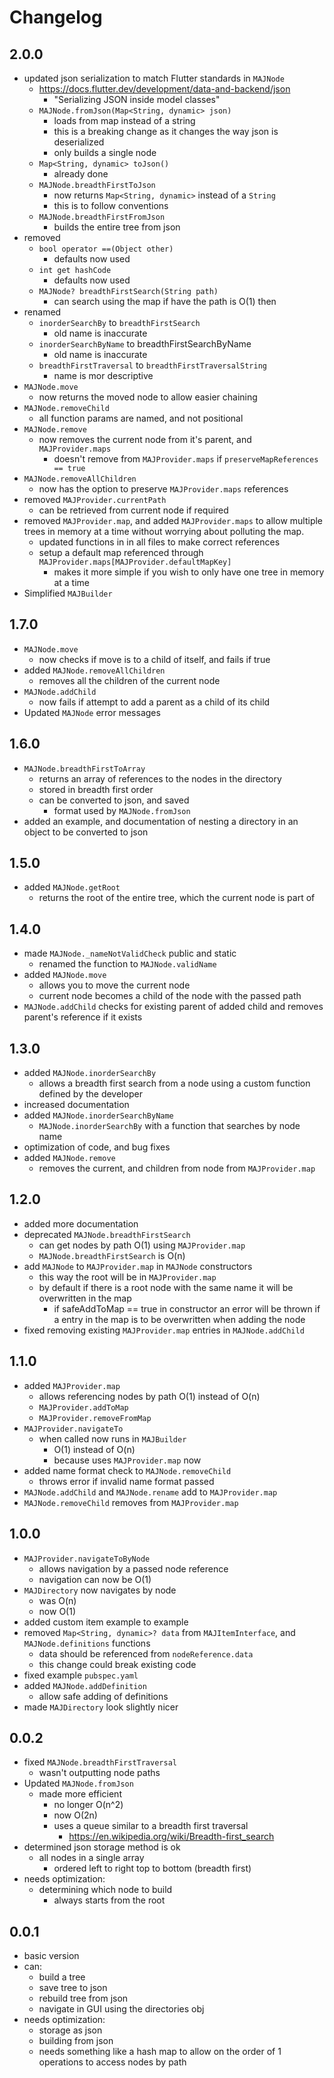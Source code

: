 # Changelog

## 2.0.0

- updated json serialization to match Flutter standards in ```MAJNode```
    - https://docs.flutter.dev/development/data-and-backend/json
        - "Serializing JSON inside model classes"
    - ```MAJNode.fromJson(Map<String, dynamic> json)```
        - loads from map instead of a string
        - this is a breaking change as it changes the way json is deserialized
        - only builds a single node
    - ```Map<String, dynamic> toJson()```
        - already done
    - ```MAJNode.breadthFirstToJson```
        - now returns ```Map<String, dynamic>``` instead of a ```String```
        - this is to follow conventions
    - ```MAJNode.breadthFirstFromJson```
        - builds the entire tree from json
- removed
    - ```bool operator ==(Object other)```
        - defaults now used
    - ```int get hashCode```
        - defaults now used
    - ```MAJNode? breadthFirstSearch(String path)```
        - can search using the map if have the path is O(1) then
- renamed
    - ```inorderSearchBy``` to ```breadthFirstSearch```
        - old name is inaccurate
    - ```inorderSearchByName``` to breadthFirstSearchByName
        - old name is inaccurate
    - ```breadthFirstTraversal``` to ```breadthFirstTraversalString```
        - name is mor descriptive
- ```MAJNode.move```
    - now returns the moved node to allow easier chaining
- ```MAJNode.removeChild```
    - all function params are named, and not positional
- ```MAJNode.remove```
    - now removes the current node from it's parent, and ```MAJProvider.maps```
        - doesn't remove from ```MAJProvider.maps``` if ```preserveMapReferences == true```
- ```MAJNode.removeAllChildren```
    - now has the option to preserve ```MAJProvider.maps``` references
- removed ```MAJProvider.currentPath```
    - can be retrieved from current node if required
- removed ```MAJProvider.map```, and added ```MAJProvider.maps``` to allow multiple trees in memory
  at a time without worrying about polluting the map.
    - updated functions in in all files to make correct references
    - setup a default map referenced through ```MAJProvider.maps[MAJProvider.defaultMapKey]```
        - makes it more simple if you wish to only have one tree in memory at a time
- Simplified ```MAJBuilder```

## 1.7.0

- ```MAJNode.move```
    - now checks if move is to a child of itself, and fails if true
- added ```MAJNode.removeAllChildren```
    - removes all the children of the current node
- ```MAJNode.addChild```
    - now fails if attempt to add a parent as a child of its child
- Updated ```MAJNode``` error messages

## 1.6.0

- ```MAJNode.breadthFirstToArray```
    - returns an array of references to the nodes in the directory
    - stored in breadth first order
    - can be converted to json, and saved
        - format used by ```MAJNode.fromJson```
- added an example, and documentation of nesting a directory in an object to be converted to json

## 1.5.0

- added ```MAJNode.getRoot```
    - returns the root of the entire tree, which the current node is part of

## 1.4.0

- made ```MAJNode._nameNotValidCheck``` public and static
    - renamed the function to ```MAJNode.validName```
- added ```MAJNode.move```
    - allows you to move the current node
    - current node becomes a child of the node with the passed path
- ```MAJNode.addChild``` checks for existing parent of added child and removes parent's reference if
  it exists

## 1.3.0

- added ```MAJNode.inorderSearchBy```
    - allows a breadth first search from a node using a custom function defined by the developer
- increased documentation
- added ```MAJNode.inorderSearchByName```
    - ```MAJNode.inorderSearchBy``` with a function that searches by node name
- optimization of code, and bug fixes
- added ```MAJNode.remove```
    - removes the current, and children from node from ```MAJProvider.map```

## 1.2.0

- added more documentation
- deprecated ```MAJNode.breadthFirstSearch```
    - can get nodes by path O(1) using ```MAJProvider.map```
    - ```MAJNode.breadthFirstSearch``` is O(n)
- add ```MAJNode``` to ```MAJProvider.map``` in ```MAJNode``` constructors
    - this way the root will be in ```MAJProvider.map```
    - by default if there is a root node with the same name it will be overwritten in the map
        - if safeAddToMap == true in constructor an error will be thrown if a entry in the map is to
          be overwritten when adding the node
- fixed removing existing ```MAJProvider.map``` entries in ```MAJNode.addChild```

## 1.1.0

- added ```MAJProvider.map```
    - allows referencing nodes by path O(1) instead of O(n)
    - ```MAJProvider.addToMap```
    - ```MAJProvider.removeFromMap```
- ```MAJProvider.navigateTo```
    - when called now runs in ```MAJBuilder```
        - O(1) instead of O(n)
        - because uses ```MAJProvider.map``` now
- added name format check to ```MAJNode.removeChild```
    - throws error if invalid name format passed
- ```MAJNode.addChild``` and ```MAJNode.rename``` add to ```MAJProvider.map```
- ```MAJNode.removeChild``` removes from ```MAJProvider.map```

## 1.0.0

- ```MAJProvider.navigateToByNode```
    - allows navigation by a passed node reference
    - navigation can now be O(1)
- ```MAJDirectory``` now navigates by node
    - was O(n)
    - now O(1)
- added custom item example to example
- removed ```Map<String, dynamic>? data``` from ```MAJItemInterface```,
  and ```MAJNode.definitions``` functions
    - data should be referenced from ```nodeReference.data```
    - this change could break existing code
- fixed example ```pubspec.yaml```
- added ```MAJNode.addDefinition```
    - allow safe adding of definitions
- made ```MAJDirectory``` look slightly nicer

## 0.0.2

- fixed ```MAJNode.breadthFirstTraversal```
    - wasn't outputting node paths
- Updated ```MAJNode.fromJson```
    - made more efficient
        - no longer O(n^2)
        - now O(2n)
        - uses a queue similar to a breadth first traversal
            - https://en.wikipedia.org/wiki/Breadth-first_search
- determined json storage method is ok
    - all nodes in a single array
        - ordered left to right top to bottom (breadth first)
- needs optimization:
    - determining which node to build
        - always starts from the root

## 0.0.1

- basic version
- can:
    - build a tree
    - save tree to json
    - rebuild tree from json
    - navigate in GUI using the directories obj
- needs optimization:
    - storage as json
    - building from json
    - needs something like a hash map to allow on the order of 1 operations to access nodes by path